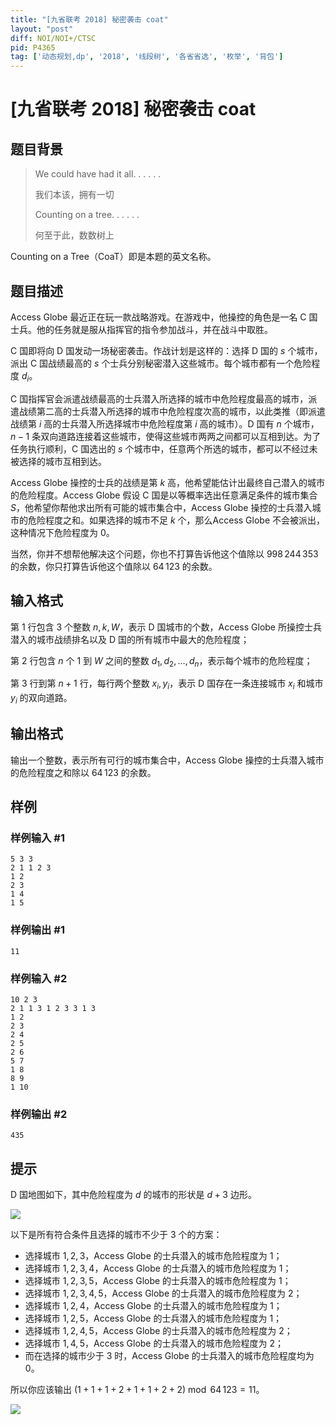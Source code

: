 ```yaml
---
title: "[九省联考 2018] 秘密袭击 coat"
layout: "post"
diff: NOI/NOI+/CTSC
pid: P4365
tag: ['动态规划,dp', '2018', '线段树', '各省省选', '枚举', '背包']
---
```

# [九省联考 2018] 秘密袭击 coat
## 题目背景

> We could have had it all. . . . . .
>
> 我们本该，拥有一切
>
> Counting on a tree. . . . . .
>
> 何至于此，数数树上

Counting on a Tree（CoaT）即是本题的英文名称。
## 题目描述

Access Globe 最近正在玩一款战略游戏。在游戏中，他操控的角色是一名 C 国士兵。他的任务就是服从指挥官的指令参加战斗，并在战斗中取胜。

C 国即将向 D 国发动一场秘密袭击。作战计划是这样的：选择 D 国的 $s$ 个城市，派出 C 国战绩最高的 $s$ 个士兵分别秘密潜入这些城市。每个城市都有一个危险程度 $d_i$。

C 国指挥官会派遣战绩最高的士兵潜入所选择的城市中危险程度最高的城市，派遣战绩第二高的士兵潜入所选择的城市中危险程度次高的城市，以此类推（即派遣战绩第 $i$ 高的士兵潜入所选择城市中危险程度第 $i$ 高的城市）。D 国有 $n$ 个城市，$n - 1$ 条双向道路连接着这些城市，使得这些城市两两之间都可以互相到达。为了任务执行顺利，C 国选出的 $s$ 个城市中，任意两个所选的城市，都可以不经过未被选择的城市互相到达。

Access Globe 操控的士兵的战绩是第 $k$ 高，他希望能估计出最终自己潜入的城市的危险程度。Access Globe 假设 C 国是以等概率选出任意满足条件的城市集合 $S$，他希望你帮他求出所有可能的城市集合中，Access Globe 操控的士兵潜入城市的危险程度之和。如果选择的城市不足 $k$ 个，那么Access Globe 不会被派出，这种情况下危险程度为 $0$。

当然，你并不想帮他解决这个问题，你也不打算告诉他这个值除以 $998\,244\,353$ 的余数，你只打算告诉他这个值除以 $64\,123$ 的余数。
## 输入格式

第 $1$ 行包含 $3$ 个整数 $n,k,W$，表示 D 国城市的个数，Access Globe 所操控士兵潜入的城市战绩排名以及 D 国的所有城市中最大的危险程度；

第 $2$ 行包含 $n$ 个 $1$ 到 $W$ 之间的整数 $d_1, d_2, \ldots, d_n$，表示每个城市的危险程度；

第 $3$ 行到第 $n + 1$ 行，每行两个整数 $x_i, y_i$，表示 D 国存在一条连接城市 $x_i$ 和城市 $y_i$ 的双向道路。
## 输出格式

输出一个整数，表示所有可行的城市集合中，Access Globe 操控的士兵潜入城市的危险程度之和除以 $64\,123$ 的余数。
## 样例

### 样例输入 #1
```
5 3 3
2 1 1 2 3
1 2
2 3
1 4
1 5
```
### 样例输出 #1
```
11
```
### 样例输入 #2
```
10 2 3
2 1 1 3 1 2 3 3 1 3
1 2
2 3
2 4
2 5
2 6
5 7
1 8
8 9
1 10
```
### 样例输出 #2
```
435
```
## 提示

D 国地图如下，其中危险程度为 $d$ 的城市的形状是 $d + 3$ 边形。

![](https://cdn.luogu.com.cn/upload/pic/16888.png)

以下是所有符合条件且选择的城市不少于 $3$ 个的方案：

- 选择城市 $1,2,3$，Access Globe 的士兵潜入的城市危险程度为 $1$；
- 选择城市 $1,2,3,4$，Access Globe 的士兵潜入的城市危险程度为 $1$；
- 选择城市 $1,2,3,5$，Access Globe 的士兵潜入的城市危险程度为 $1$；
- 选择城市 $1,2,3,4,5$，Access Globe 的士兵潜入的城市危险程度为 $2$；
- 选择城市 $1,2,4$，Access Globe 的士兵潜入的城市危险程度为 $1$；
- 选择城市 $1,2,5$，Access Globe 的士兵潜入的城市危险程度为 $1$；
- 选择城市 $1,2,4,5$，Access Globe 的士兵潜入的城市危险程度为 $2$；
- 选择城市 $1,4,5$，Access Globe 的士兵潜入的城市危险程度为 $2$；
- 而在选择的城市少于 $3$ 时，Access Globe 的士兵潜入的城市危险程度均为 $0$。

所以你应该输出 $(1 + 1 + 1 + 2 + 1 + 1 + 2 + 2) \bmod 64\,123 = 11$。

![](https://cdn.luogu.com.cn/upload/pic/16889.png)
